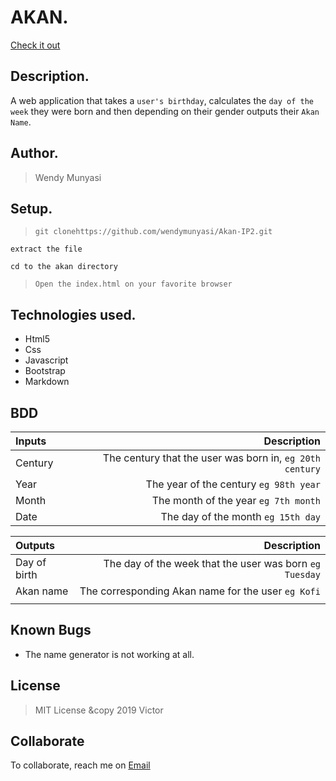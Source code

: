 # AKAN.
[Check it out](https://github.com/wendymunyasi/Akan-IP2/)

## Description.
A web application that takes a ``user's birthday``, calculates the ``day of the week`` they were born and then depending on their gender outputs their ``Akan Name``. 

## Author.
 > Wendy Munyasi

 ## Setup.
 > ``git clonehttps://github.com/wendymunyasi/Akan-IP2.git``
 
 ``extract the file``
 
 ``cd to the akan directory``
 
 > ``Open the index.html on your favorite browser``

## Technologies used.
  * Html5
  * Css
  * Javascript
  * Bootstrap
  * Markdown
  
## BDD
| Inputs |  Description |
| :---         |          ---: |
| Century   | The century that the user was born in, ``eg 20th century``|
| Year     | The year of the century ``eg 98th year``   |
| Month     | The month of the year ``eg 7th month``     |
| Date     |  The day of the month ``eg 15th day`` |


| Outputs |  Description |
| :---         |          ---: |
| Day of birth  | The day of the week that the user was born ``eg Tuesday`` |
| Akan name    |  The corresponding Akan name for the user ``eg Kofi``    |
|     |      |


## Known Bugs
* The name generator is not working at all.

## License
> MIT License &copy 2019 Victor 

## Collaborate
To collaborate, reach me on [Email](wendymunyasi@gmail.com)
